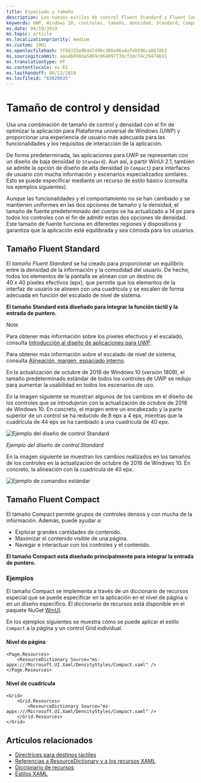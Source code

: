 ```yaml
---
title: Espaciado y tamaño
description: Los nuevos estilos de control Fluent Standard y Fluent Compact garantizan una cómoda experiencia del usuario independientemente del dispositivo y del método de entrada.
keywords: UWP, Windows 10, controles, tamaño, densidad, Standard, Compact
ms.date: 04/19/2019
ms.topic: article
ms.localizationpriority: medium
ms.custom: 19H1
ms.openlocfilehash: ff88332e0b44749bcd86e06adafeb596ca8678b3
ms.sourcegitcommit: aaa4b898da5869c064097739cf3dc74c29474691
ms.translationtype: HT
ms.contentlocale: es-ES
ms.lasthandoff: 06/13/2019
ms.locfileid: "63820635"
---
```

# <a name="control-size-and-density"></a>Tamaño de control y densidad

Usa una combinación de tamaño de control y densidad con el fin de optimizar la aplicación para Plataforma universal de Windows (UWP) y proporcionar una experiencia de usuario más adecuada para las funcionalidades y los requisitos de interacción de la aplicación.

De forma predeterminada, las aplicaciones para UWP se representan con un diseño de baja densidad (o `Standard`). Aun así, a partir WinUI 2.1, también se admite la opción de diseño de alta densidad (o `Compact`) para interfaces de usuario con mucha información y escenarios especializados similares. Esto se puede especificar mediante un recurso de estilo básico (consulta los ejemplos siguientes).

Aunque las funcionalidades y el comportamiento no se han cambiado y se mantienen uniformes en las dos opciones de tamaño y la densidad, el tamaño de fuente predeterminado del cuerpo se ha actualizado a 14 px para todos los controles con el fin de admitir estas dos opciones de densidad. Este tamaño de fuente funciona en diferentes regiones y dispositivos y garantiza que la aplicación esté equilibrada y sea cómoda para los usuarios.

## <a name="fluent-standard-sizing"></a>Tamaño Fluent Standard

El *tamaño Fluent Standard* se ha creado para proporcionar un equilibrio entre la densidad de la información y la comodidad del usuario. De hecho, todos los elementos de la pantalla se alinean con un destino de 40 x 40 píxeles efectivos (epx), que permite que los elementos de la interfaz de usuario se alineen con una cuadrícula y se escalen de forma adecuada en función del escalado de nivel de sistema.

**El tamaño Standard está diseñado para integrar la función táctil y la entrada de puntero.**

> [!NOTE]
>Para obtener más información sobre los píxeles efectivos y el escalado, consulta [Introducción al diseño de aplicaciones para UWP](../basics/design-and-ui-intro.md#effective-pixels-and-scaling).
>
> Para obtener más información sobre el escalado de nivel de sistema, consulta [Alineación, margen, espaciado interno](../layout/alignment-margin-padding.md).

En la actualización de octubre de 2018 de Windows 10 (versión 1809), el tamaño predeterminado estándar de todos los controles de UWP se redujo para aumentar la usabilidad en todos los escenarios de uso.

En la imagen siguiente se muestran algunos de los cambios en el diseño de los controles que se introdujeron con la actualización de octubre de 2018 de Windows 10. En concreto, el margen entre un encabezado y la parte superior de un control se ha reducido de 8 epx a 4 epx, mientras que la cuadrícula de 44 epx se ha cambiado a una cuadrícula de 40 epx.

![Ejemplo del diseño de control Standard](images/standarddensity.png)

*Ejemplo del diseño de control Standard*

En la imagen siguiente se muestran los cambios realizados en los tamaños de los controles en la actualización de octubre de 2018 de Windows 10. En concreto, la alineación con la cuadrícula de 40 epx.

![Ejemplo de comandos estándar](images/standarddensitycommanding.png)

## <a name="fluent-compact-sizing"></a>Tamaño Fluent Compact

El tamaño Compact permite grupos de controles densos y con mucha de la información. Además, puede ayudar a:

- Explorar grandes cantidades de contenido.
- Maximizar el contenido visible de una página.
- Navegar e interactuar con los controles y el contenido.

**El tamaño Compact está diseñado principalmente para integrar la entrada de puntero.**

### <a name="examples"></a>Ejemplos

El tamaño Compact se implementa a través de un diccionario de recursos especial que se puede especificar en la aplicación en el nivel de página o en un diseño específico. El diccionario de recursos está disponible en el paquete NuGet [WinUI](https://docs.microsoft.com/en-us/uwp/toolkits/winui/).

En los ejemplos siguientes se muestra cómo se puede aplicar el estilo `Compact` a la página y un control Grid individual.

#### <a name="page-level"></a>Nivel de página

```xaml
<Page.Resources>
    <ResourceDictionary Source="ms-appx:///Microsoft.UI.Xaml/DensityStyles/Compact.xaml" />
</Page.Resources>
```

#### <a name="grid-level"></a>Nivel de cuadrícula

```xaml
<Grid>
    <Grid.Resources>
        <ResourceDictionary Source="ms-appx:///Microsoft.UI.Xaml/DensityStyles/Compact.xaml" />
    </Grid.Resources>
</Grid>
```

## <a name="related-articles"></a>Artículos relacionados

- [Directrices para destinos táctiles](../input/guidelines-for-targeting.md)
- [Referencias a ResourceDictionary y a los recursos XAML](https://docs.microsoft.com/en-us/windows/uwp/design/controls-and-patterns/resourcedictionary-and-xaml-resource-references)
- [Diccionario de recursos](https://docs.microsoft.com/en-us/uwp/api/windows.ui.xaml.resourcedictionary)
- [Estilos XAML](https://docs.microsoft.com/en-us/windows/uwp/design/controls-and-patterns/xaml-styles) 
